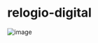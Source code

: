 # relogio-digital

![image](https://github.com/joaohenryquecunha/relogio-digital/assets/106501423/0d40840d-2108-46b2-8250-9456cca4eaec)
